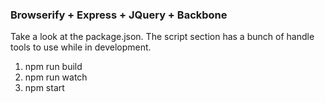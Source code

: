 ### Browserify + Express + JQuery + Backbone

Take a look at the package.json. The script section has a bunch of handle tools
to use while in development.

1. npm run build
2. npm run watch
3. npm start

